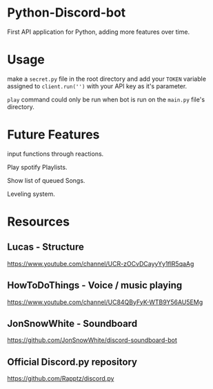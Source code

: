 # Python-Discord-bot

First API application for Python, adding more features over time.

# Usage

make a `secret.py` file in the root directory and add your `TOKEN` variable assigned to `client.run('')` with your API key as it's parameter.                                                 

`play` command could only be run when bot is run on the `main.py` file's directory.

# Future Features

input functions through reactions.

Play spotify Playlists.

Show list of queued Songs.


Leveling system.
# Resources

## Lucas - Structure
https://www.youtube.com/channel/UCR-zOCvDCayyYy1flR5qaAg

## HowToDoThings - Voice / music playing
https://www.youtube.com/channel/UC84QByFyK-WTB9Y56AU5EMg

## JonSnowWhite - Soundboard
https://github.com/JonSnowWhite/discord-soundboard-bot

## Official Discord.py repository 
https://github.com/Rapptz/discord.py
